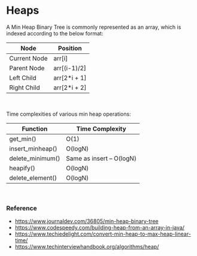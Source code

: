 # Heaps

A Min Heap Binary Tree is commonly represented as an array, which is indexed according to the below format: 

| Node          |Position       |
|----------------|--------------|
| Current Node | arr[i]       |
| Parent Node  | arr[(i-1)/2] |
| Left Child   | arr[2*i + 1] |
| Right Child  | arr[2*i + 2] |
<br />


Time complexities of various min heap operations:

|   Function    |	Time Complexity |
|----------------|--------------|
|   get_min()	|   O(1)            |
|   insert_minheap()	|	O(logN)    |
|   delete_minimum()	|	Same as insert – O(logN)    |
|   heapify()	|	O(logN)    |
|   delete_element()	|	O(logN)    |

<br />

### Reference 
- https://www.journaldev.com/36805/min-heap-binary-tree
- https://www.codespeedy.com/building-heap-from-an-array-in-java/
- https://www.techiedelight.com/convert-min-heap-to-max-heap-linear-time/
- https://www.techinterviewhandbook.org/algorithms/heap/